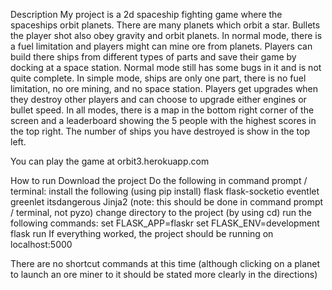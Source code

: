 Description
My project is a 2d spaceship fighting game where the spaceships orbit planets. There are many planets which orbit a star. Bullets the player shot also obey gravity and orbit planets. In normal mode, there is a fuel limitation and players might can mine ore from planets. Players can build there ships from different types of parts and save their game by docking at a space station. Normal mode still has some bugs in it and is not quite complete. In simple mode, ships are only one part, there is no fuel limitation, no ore mining, and no space station. Players get upgrades when they destroy other players and can choose to upgrade either engines or bullet speed. In all modes, there is a map in the bottom right corner of the screen and a leaderboard showing the 5 people with the highest scores in the top right. The number of ships you have destroyed is show in the top left.

You can play the game at orbit3.herokuapp.com

How to run
Download the project
Do the following in command prompt / terminal:
install the following (using pip install)
flask
flask-socketio
eventlet
greenlet
itsdangerous
Jinja2
(note: this should be done in command prompt / terminal, not pyzo)
change directory to the project (by using cd)
run the following commands:
set FLASK_APP=flaskr
set FLASK_ENV=development
flask run
If everything worked, the project should be running on localhost:5000

There are no shortcut commands at this time (although clicking on a planet to launch an ore miner to it should be stated more clearly in the directions)
